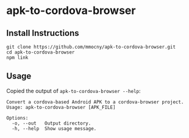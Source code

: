 # apk-to-cordova-browser

## Install Instructions

```
git clone https://github.com/mmocny/apk-to-cordova-browser.git
cd apk-to-cordova-browser
npm link
```

## Usage

Copied the output of `apk-to-cordova-browser --help`:

```
Convert a cordova-based Android APK to a cordova-browser project.
Usage: apk-to-cordova-browser [APK_FILE]

Options:
  -o, --out   Output directory.
  -h, --help  Show usage message.

```
